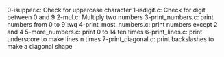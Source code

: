 0-isupper.c: Check for uppercase character
1-isdigit.c: Check for digit between 0 and 9
2-mul.c: Multiply two numbers
3-print_numbers.c: print numbers from 0 to 9`:wq
4-print_most_numbers.c: print numbers except 2 and 4
5-more_numbers.c: print 0 to 14 ten times
6-print_lines.c: print underscore to make lines n times
7-print_diagonal.c: print backslashes to make a diagonal shape
